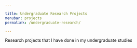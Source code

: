 ```yaml
---

title: Undergraduate Research Projects
menubar: projects
permalink: /undergraduate-research/

---
```


Research projects that I have done in my undergraduate studies